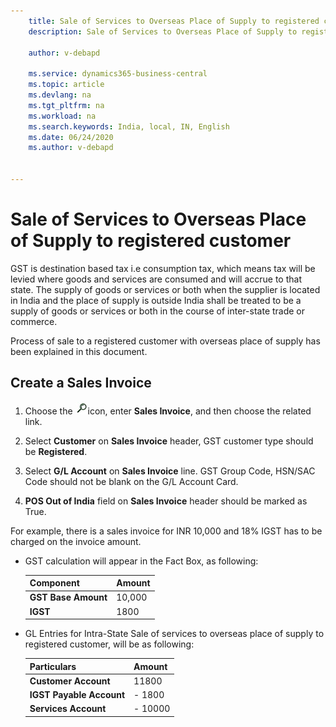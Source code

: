 ```yaml
---
    title: Sale of Services to Overseas Place of Supply to registered customer
    description: Sale of Services to Overseas Place of Supply to registered customer

    author: v-debapd

    ms.service: dynamics365-business-central
    ms.topic: article
    ms.devlang: na
    ms.tgt_pltfrm: na
    ms.workload: na
    ms.search.keywords: India, local, IN, English
    ms.date: 06/24/2020
    ms.author: v-debapd


---
```

# Sale of Services to Overseas Place of Supply to registered customer

GST is destination based tax i.e consumption tax, which means tax will be levied where goods and services are consumed and will accrue to that state.  The supply of goods or services or both when the supplier is located in India and the place of supply is outside India shall be treated to be a supply of goods or services or both in the course of inter-state trade or commerce.

Process of sale to a registered customer with overseas place of supply  has been explained in this document.

## Create a Sales Invoice

1. Choose the ![img](image/search.jpg)icon, enter **Sales Invoice**, and then choose the related link.

2. Select **Customer** on **Sales Invoice** header, GST customer type should be **Registered**.

3. Select **G/L Account** on **Sales Invoice** line. GST Group Code, HSN/SAC Code should not be blank on the G/L Account Card.

4. **POS Out of India** field on **Sales Invoice** header should be marked as True. 

For example, there is a sales invoice for INR 10,000 and 18% IGST has to be charged on the invoice amount.

- GST calculation will appear in the Fact Box, as following:

    |Component|Amount|
    |----------------------------------|---------------------------------------|  
    |**GST Base Amount**|10,000|  
    |**IGST**|1800|  
   

- GL Entries for Intra-State Sale of services to overseas place of supply to registered customer, will be as following:

    |Particulars|Amount|
    |----------------------------------|---------------------------------------|  
    |**Customer Account**|11800|  
    |**IGST Payable Account**|- 1800|
    |**Services Account**|- 10000|








































